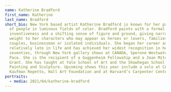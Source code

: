 ```yaml
---
name: Katherine Bradford
first_name: Katherine
last_name: Bradford
short_bio: New York based artist Katherine Bradford is known for her paintings
  of people in luminous fields of color. Bradford paints with a formal
  inventiveness and a shifting sense of figure and ground, giving narrative
  weight to her characters who may appear as heroes or lovers, families or
  couples, businessman or isolated individuals. She began her career as artist
  relatively late in life and has achieved her widest recognition in her
  seventies, through New York gallery shows at CANADA, Sperone Westwater and
  Pace. She is the recipient of a Guggenheim Fellowship and a Joan Mitchell
  Grant. She has taught at Yale School of Art and the Skowhegan School of
  Painting and Sculpture. Upcoming shows this year include a solo at CANADA,
  Kaufman Repetto, Hall Art Foundation and at Harvard’s Carpenter Center.
portraits:
  - media: 2021/04/katherine-bradford
---
```

